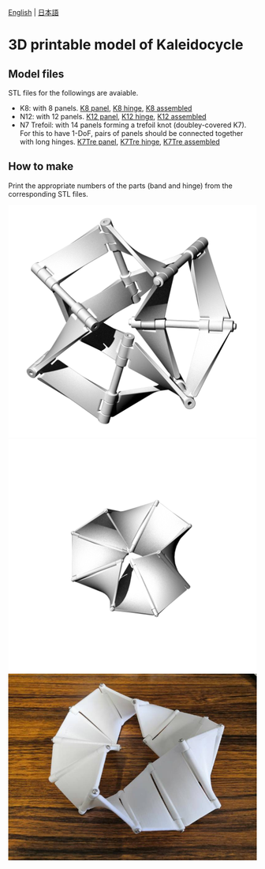 [English](README.md) | [日本語](README.ja.md) 

# 3D printable model of Kaleidocycle

## Model files

STL files for the followings are avaiable.

- K8: with 8 panels. 
[K8 panel](Kaleidocycle_N8_band.stl), [K8 hinge](Kaleidocycle_N8_hinge.stl), [K8 assembled](Kaleidocycle_N8_all.stl)
- N12: with 12 panels.
[K12 panel](Kaleidocycle_N12_band.stl), [K12 hinge](Kaleidocycle_N12_hinge_TRUSCO_B05-0215.stl), [K12 assembled](Kaleidocycle_N12_all.stl)
- N7 Trefoil: with 14 panels forming a trefoil knot (doubley-covered K7). 
For this to have 1-DoF, pairs of panels should be connected together with long hinges. 
[K7Tre panel](Kaleidocycle_N7Trefoil_band.stl), [K7Tre hinge](Kaleidocycle_N7Trefoil_hinge.stl), [K7Tre assembled](Kaleidocycle_N7Trefoil_all_connected.stl)

## How to make

Print the appropriate numbers of the parts (band and hinge) from the corresponding STL files.

![3d-K7Tre](https://github.com/shizuo-kaji/Kaleidocycle/blob/master/3d_model/Kaleidocycle_N7Trefoil_all_connected.png?raw=true)
![3d-K8](https://github.com/shizuo-kaji/Kaleidocycle/blob/master/3d_model/Kaleidocycle_N8_all.png?raw=true)
![3d-K12](https://github.com/shizuo-kaji/Kaleidocycle/blob/master/image/3dprint_N12.jpg?raw=true)

